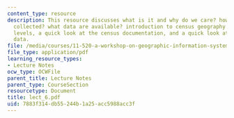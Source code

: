 ```yaml
---
content_type: resource
description: This resource discusses what is it and why do we care? how the data are
  collected? what data are available? introduction to census geography and summary
  levels, a quick look at the census documentation, and a quick look at some sample
  data.
file: /media/courses/11-520-a-workshop-on-geographic-information-systems-fall-2005/7883f314db55244b1a25acc5988acc3f_lect_6.pdf
file_type: application/pdf
learning_resource_types:
- Lecture Notes
ocw_type: OCWFile
parent_title: Lecture Notes
parent_type: CourseSection
resourcetype: Document
title: lect_6.pdf
uid: 7883f314-db55-244b-1a25-acc5988acc3f
---
```

